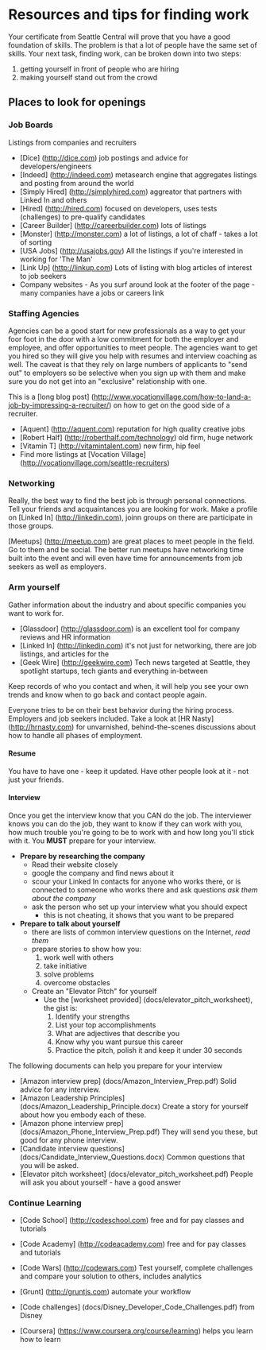 Resources and tips for finding work
======

Your certificate from Seattle Central will prove that you have a good foundation of skills. The problem is that a lot of people have the same set of skills. Your next task, finding work, can be broken down into two steps:

1. getting yourself in front of people who are hiring
2. making yourself stand out from the crowd

## Places to look for openings

### Job Boards

Listings from companies and recruiters

- [Dice] (http://dice.com) job postings and advice for developers/engineers
- [Indeed] (http://indeed.com) metasearch engine that aggregates listings and posting from around the world
- [Simply Hired] (http://simplyhired.com) aggreator that partners with Linked In and others
- [Hired] (http://hired.com) focused on developers, uses tests (challenges) to pre-qualify candidates
- [Career Builder] (http://careerbuilder.com) lots of listings
- [Monster] (http://monster.com) a lot of listings, a lot of chaff - takes a lot of sorting
- [USA Jobs] (http://usajobs.gov) All the listings if you're interested in working for 'The Man'
- [Link Up] (http://linkup.com) Lots of listing with blog articles of interest to job seekers
- Company websites - As you surf around look at the footer of the page - many companies have a jobs or careers link

### Staffing Agencies

Agencies can be a good start for new professionals as a way to get your foor foot in the door with a low commitment for both the employer and employee, and offer opportunities to meet people. The agencies want to get you hired so they will give you help with resumes and interview coaching as well. The caveat is that they rely on large numbers of applicants to "send out" to employers so be selective when you sign up with them and make sure you do not get into an "exclusive" relationship with one.

This is a [long blog post] (http://www.vocationvillage.com/how-to-land-a-job-by-impressing-a-recruiter/) on how to get on the good side of a recruiter.

- [Aquent] (http://aquent.com) reputation for high quality creative jobs
- [Robert Half] (http://roberthalf.com/technology) old firm, huge network
- [Vitamin T] (http://vitamintalent.com) new firm, hip feel
- Find more listings at [Vocation Village] (http://vocationvillage.com/seattle-recruiters)

### Networking

Really, the best way to find the best job is through personal connections. Tell your friends and acquaintances you are looking for work. Make a profile on [Linked In] (http://linkedin.com), joinn groups on there are participate in those groups.

[Meetups] (http://meetup.com) are great places to meet people in the field. Go to them and be social. The better run meetups have networking time built into the event and will even have time for announcements from job seekers as well as employers.

### Arm yourself

Gather information about the industry and about specific companies you want to work for.

- [Glassdoor] (http://glassdoor.com) is an excellent tool for company reviews and HR information
- [Linked In] (http://linkedin.com) it's not just for networking, there are job listings, and articles for the
- [Geek Wire] (http://geekwire.com) Tech news targeted at Seattle, they spotlight startups, tech giants and everything in-between

Keep records of who you contact and when, it will help you see your own trends and know when to go back and contact people again.

Everyone tries to be on their best behavior during the hiring process. Employers and job seekers included. Take a look at [HR Nasty] (http://hrnasty.com) for unvarnished, behind-the-scenes discussions about how to handle all phases of employment.

#### Resume

You have to have one - keep it updated. Have other people look at it - not just your friends.

#### Interview

Once you get the interview know that you CAN do the job. The interviewer knows you can do the job, they want to know if they can work with you, how much trouble you're going to be to work with and how long you'll stick with it. You **MUST** prepare for your interview.

- **Prepare by researching the company**
  - Read their website closely
  - google the company and find news about it
  - scour your Linked In contacts for anyone who works there, or is connected to someone who works there and ask questions *ask them about the company*
  - ask the person who set up your interview what you should expect
    - this is not cheating, it shows that you want to be prepared
- **Prepare to talk about yourself**
  - there are lists of common interview questions on the Internet, *read them*
  - prepare stories to show how you:
    1. work well with others
    2. take initiative
    3. solve problems
    4. overcome obstacles
  - Create an "Elevator Pitch" for yourself
    - Use the [worksheet provided] (docs/elevator_pitch_worksheet), the gist is:
      1. Identify your strengths
      2. List your top accomplishments
      3. What are adjectives that describe you
      4. Know why you want pursue this career
      5. Practice the pitch, polish it and keep it under 30 seconds
      
The following documents can help you prepare for your interview

- [Amazon interview prep] (docs/Amazon_Interview_Prep.pdf) Solid advice for any interview.
- [Amazon Leadership Principles] (docs/Amazon_Leadership_Principle.docx) Create a story for yourself about how you embody each of these.
- [Amazon phone interview prep] (docs/Amazon_Phone_Interview_Prep.pdf) They will send you these, but good for any phone interview.
- [Candidate interview questions] (docs/Candidate_Interview_Questions.docx) Common questions that you will be asked.
- [Elevator pitch worksheet] (docs/elevator_pitch_worksheet.pdf) People will ask you about yourself - have a good answer
      
### Continue Learning

- [Code School] (http://codeschool.com) free and for pay classes and tutorials
- [Code Academy] (http://codeacademy.com) free and for pay classes and tutorials
- [Code Wars] (http://codewars.com) Test yourself, complete challenges and compare your solution to others, includes analytics
- [Grunt] (http://gruntjs.com) automate your workflow
- [Code challenges] (docs/Disney_Developer_Code_Challenges.pdf) from Disney

- [Coursera] (https://www.coursera.org/course/learning) helps you learn how to learn

